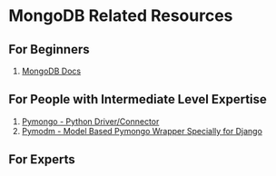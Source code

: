 # MongoDB Related Resources

## For Beginners
1.  [MongoDB Docs](https://docs.mongodb.com/manual/tutorial/getting-started/)

## For People with Intermediate Level Expertise
1.  [Pymongo - Python Driver/Connector](https://api.mongodb.com/python/current/tutorial.html)
2.  [Pymodm - Model Based Pymongo Wrapper Specially for Django](https://www.eazydevelop.com/2018/05/working-with-structured-data-with.html)

## For Experts
